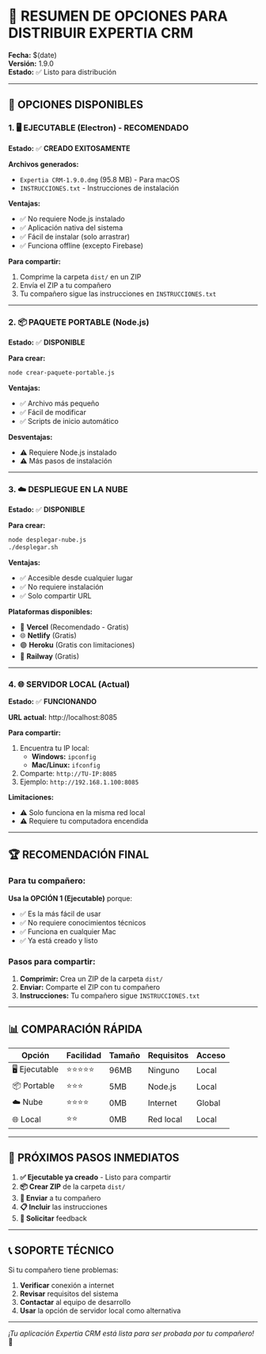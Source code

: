 # 🚀 RESUMEN DE OPCIONES PARA DISTRIBUIR EXPERTIA CRM

**Fecha:** $(date)  
**Versión:** 1.9.0  
**Estado:** ✅ Listo para distribución  

---

## 🎯 OPCIONES DISPONIBLES

### 1. 🖥️ **EJECUTABLE (Electron) - RECOMENDADO**
**Estado:** ✅ **CREADO EXITOSAMENTE**

**Archivos generados:**
- `Expertia CRM-1.9.0.dmg` (95.8 MB) - Para macOS
- `INSTRUCCIONES.txt` - Instrucciones de instalación

**Ventajas:**
- ✅ No requiere Node.js instalado
- ✅ Aplicación nativa del sistema
- ✅ Fácil de instalar (solo arrastrar)
- ✅ Funciona offline (excepto Firebase)

**Para compartir:**
1. Comprime la carpeta `dist/` en un ZIP
2. Envía el ZIP a tu compañero
3. Tu compañero sigue las instrucciones en `INSTRUCCIONES.txt`

---

### 2. 📦 **PAQUETE PORTABLE (Node.js)**
**Estado:** ✅ **DISPONIBLE**

**Para crear:**
```bash
node crear-paquete-portable.js
```

**Ventajas:**
- ✅ Archivo más pequeño
- ✅ Fácil de modificar
- ✅ Scripts de inicio automático

**Desventajas:**
- ⚠️ Requiere Node.js instalado
- ⚠️ Más pasos de instalación

---

### 3. ☁️ **DESPLIEGUE EN LA NUBE**
**Estado:** ✅ **DISPONIBLE**

**Para crear:**
```bash
node desplegar-nube.js
./desplegar.sh
```

**Ventajas:**
- ✅ Accesible desde cualquier lugar
- ✅ No requiere instalación
- ✅ Solo compartir URL

**Plataformas disponibles:**
- 🌟 **Vercel** (Recomendado - Gratis)
- 🌐 **Netlify** (Gratis)
- 🟣 **Heroku** (Gratis con limitaciones)
- 🚂 **Railway** (Gratis)

---

### 4. 🌐 **SERVIDOR LOCAL (Actual)**
**Estado:** ✅ **FUNCIONANDO**

**URL actual:** http://localhost:8085

**Para compartir:**
1. Encuentra tu IP local:
   - **Windows:** `ipconfig`
   - **Mac/Linux:** `ifconfig`
2. Comparte: `http://TU-IP:8085`
3. Ejemplo: `http://192.168.1.100:8085`

**Limitaciones:**
- ⚠️ Solo funciona en la misma red local
- ⚠️ Requiere tu computadora encendida

---

## 🏆 **RECOMENDACIÓN FINAL**

### **Para tu compañero:**
**Usa la OPCIÓN 1 (Ejecutable)** porque:
- ✅ Es la más fácil de usar
- ✅ No requiere conocimientos técnicos
- ✅ Funciona en cualquier Mac
- ✅ Ya está creado y listo

### **Pasos para compartir:**
1. **Comprimir:** Crea un ZIP de la carpeta `dist/`
2. **Enviar:** Comparte el ZIP con tu compañero
3. **Instrucciones:** Tu compañero sigue `INSTRUCCIONES.txt`

---

## 📊 **COMPARACIÓN RÁPIDA**

| Opción | Facilidad | Tamaño | Requisitos | Acceso |
|--------|-----------|--------|------------|--------|
| 🖥️ Ejecutable | ⭐⭐⭐⭐⭐ | 96MB | Ninguno | Local |
| 📦 Portable | ⭐⭐⭐ | 5MB | Node.js | Local |
| ☁️ Nube | ⭐⭐⭐⭐ | 0MB | Internet | Global |
| 🌐 Local | ⭐⭐ | 0MB | Red local | Local |

---

## 🚀 **PRÓXIMOS PASOS INMEDIATOS**

1. **✅ Ejecutable ya creado** - Listo para compartir
2. **📦 Crear ZIP** de la carpeta `dist/`
3. **📧 Enviar** a tu compañero
4. **📋 Incluir** las instrucciones
5. **🔄 Solicitar** feedback

---

## 📞 **SOPORTE TÉCNICO**

Si tu compañero tiene problemas:
1. **Verificar** conexión a internet
2. **Revisar** requisitos del sistema
3. **Contactar** al equipo de desarrollo
4. **Usar** la opción de servidor local como alternativa

---

*¡Tu aplicación Expertia CRM está lista para ser probada por tu compañero!* 🎉


